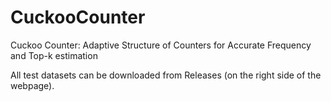 # CuckooCounter
  Cuckoo Counter: Adaptive Structure of Counters for Accurate Frequency and Top-k estimation

All test datasets can be downloaded from Releases (on the right side of the webpage).


